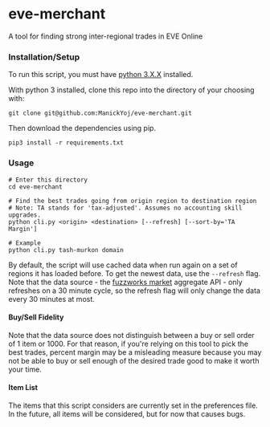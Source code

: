 # eve-merchant
A tool for finding strong inter-regional trades in EVE Online

### Installation/Setup

To run this script, you must have [python 3.X.X](https://www.python.org/downloads/) installed.

With python 3 installed, clone this repo into the directory of your choosing with:

`git clone git@github.com:ManickYoj/eve-merchant.git`

Then download the dependencies using pip.

`pip3 install -r requirements.txt`

### Usage

```
# Enter this directory
cd eve-merchant

# Find the best trades going from origin region to destination region
# Note: TA stands for 'tax-adjusted'. Assumes no accounting skill upgrades.
python cli.py <origin> <destination> [--refresh] [--sort-by='TA Margin']

# Example
python cli.py tash-murkon domain
```

By default, the script will use cached data when run again on a set of regions it has loaded before. To get the newest data, use the `--refresh` flag. Note that the data source - the [fuzzworks market](https://market.fuzzwork.co.uk/) aggregate API - only refreshes on a 30 minute cycle, so the refresh flag will only change the data every 30 minutes at most.


#### Buy/Sell Fidelity
Note that the data source does not distinguish between a buy or sell order of 1 item or 1000. For that reason, if you're relying on this tool to pick the best trades, percent margin may be a misleading measure because you may not be able to buy or sell enough of the desired trade good to make it worth your time.

#### Item List
The items that this script considers are currently set in the preferences file. In the future, all items will be considered, but for now that causes bugs.